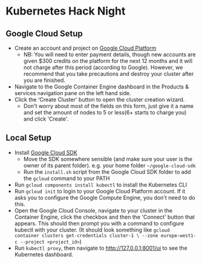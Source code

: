 # Kubernetes Hack Night

## Google Cloud Setup

* Create an account and project on [Google Cloud Platform](https://cloud.google.com/)
  * NB: You will need to enter payment details, though new accounts are given $300 credits on the platform for the next 12 months and it will not charge after this period (according to Google). However, we recommend that you take precautions and destroy your cluster after you are finished.
* Navigate to the Google Container Engine dashboard in the Products & services navigation pane on the left hand side.
* Click the 'Create Cluster' button to open the cluster creation wizard.
  * Don't worry about most of the fields on this form, just give it a name and set the amount of nodes to 5 or less(6+ starts to charge you) and click 'Create'.

## Local Setup

* Install [Google Cloud SDK](https://cloud.google.com/sdk/)
  * Move the SDK somewhere sensible (and make sure your user is the owner of its parent folder). e.g. your home folder `~/google-cloud-sdk`
  * Run the `install.sh` script from the Google Cloud SDK folder to add the `gcloud` command to your PATH
* Run `gcloud components install kubectl` to install the Kubernetes CLI
* Run `gcloud init` to login to your Google Cloud Platform account. If it asks you to configure the Google Compute Engine, you don't need to do this.
* Open the Google Cloud Console, navigate to your cluster in the Container Engine, click the checkbox and then the 'Connect' button that appears. This should then prompt you with a command to configure kubectl with your cluster. (It should look something like `gcloud container clusters get-credentials cluster-1 \
    --zone europe-west1-c --project <project_id>`)
* Run `kubectl proxy`, then navigate to http://127.0.0.1:8001/ui to see the Kubernetes dashboard.
